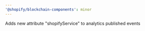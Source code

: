 ```yaml
---
'@shopify/blockchain-components': minor
---
```


Adds new attribute "shopifyService" to analytics published events
